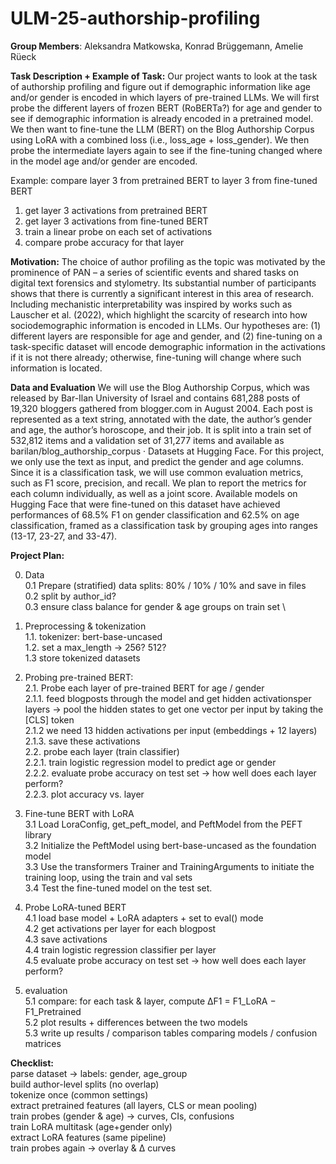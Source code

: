 # ULM-25-authorship-profiling

**Group Members**: Aleksandra Matkowska, Konrad Brüggemann, Amelie Rüeck

**Task Description + Example of Task:**
Our project wants to look at the task of authorship profiling and figure out if demographic information like age and/or gender is encoded in which layers of pre-trained LLMs. We will first probe the different layers of frozen BERT (RoBERTa?) for age and gender to see if demographic information is already encoded in a pretrained model. We then want to fine-tune the LLM (BERT) on the Blog Authorship Corpus using LoRA with a combined loss (i.e., loss_age + loss_gender). We then probe the intermediate layers again to see if the fine-tuning changed where in the model age and/or gender are encoded. 

Example: compare layer 3 from pretrained BERT to layer 3 from fine-tuned BERT
1. get layer 3 activations from pretrained BERT
2. get layer 3 activations from fine-tuned BERT
3. train a linear probe on each set of activations
4. compare probe accuracy for that layer

**Motivation:**
The choice of author profiling as the topic was motivated by the prominence of PAN – a series of scientific events and shared tasks on digital text forensics and stylometry. Its substantial number of participants shows that there is currently a significant interest in this area of research. Including mechanistic interpretability was inspired by works such as Lauscher et al. (2022), which highlight the scarcity of research into how sociodemographic information is encoded in LLMs. Our hypotheses are: (1) different layers are responsible for age and gender, and (2)  fine-tuning on a task-specific dataset will encode demographic information in the activations if it is not there already; otherwise, fine-tuning will change where such information is located. 

**Data and Evaluation**
We will use the Blog Authorship Corpus, which was released by Bar-Ilan University of Israel and contains 681,288 posts of 19,320 bloggers gathered from blogger.com in August 2004. Each post is represented as a text string, annotated with the date,
 the author’s gender and age, the author’s horoscope, and their job. It is split into a train set of 532,812 items and a validation set of 31,277 items and available as  barilan/blog_authorship_corpus · Datasets at Hugging Face. For this project, we only use the text as input, and predict the gender and age columns. Since it is a classification task, we will use common evaluation metrics, such as F1 score, precision, and recall. We plan to report the metrics for each column individually, as well as a joint score. Available models on Hugging Face that were fine-tuned on this dataset have achieved performances of 68.5% F1 on gender classification and 62.5% on age classification, framed as a classification task by grouping ages into ranges (13-17, 23-27, and 33-47).


 **Project Plan:**
 
 0. Data \
    0.1 Prepare (stratified) data splits: 80% / 10% / 10% and save in files \
    0.2 split by author_id? \
    0.3 ensure class balance for gender & age groups on train set \
 1. Preprocessing & tokenization \
    1.1. tokenizer: bert-base-uncased \
    1.2. set a max_length -> 256? 512? \
    1.3 store tokenized datasets 
 2. Probing pre-trained BERT: \
    2.1. Probe each layer of pre-trained BERT for age / gender \
        2.1.1. feed blogposts through the model and get hidden activationsper layers -> pool the hidden states to get one vector per input by taking the [CLS] token \
        2.1.2 we need 13 hidden activations per input (embeddings + 12              layers) \
        2.1.3. save these activations \
    2.2. probe each layer (train classifier) \
        2.2.1. train logistic regression model to predict age or gender \
        2.2.2. evaluate probe accuracy on test set -> how well does each layer perform? \
        2.2.3. plot accuracy vs. layer 
 3. Fine-tune BERT with LoRA \
    3.1 Load LoraConfig, get_peft_model, and PeftModel from the PEFT library \
    3.2 Initialize the PeftModel using bert-base-uncased as the foundation model \
    3.3 Use the transformers Trainer and TrainingArguments to initiate the training loop, using the train and val sets \
    3.4 Test the fine-tuned model on the test set.

 4. Probe LoRA-tuned BERT \
    4.1 load base model + LoRA adapters + set to eval() mode \
    4.2 get activations per layer for each blogpost \
    4.3 save activations \
    4.4 train logistic regression classifier per layer \
    4.5 evaluate probe accuracy on test set -> how well does each layer perform? 

5. evaluation \
   5.1 compare: for each task & layer, compute ΔF1 = F1_LoRA − F1_Pretrained \
   5.2 plot results + differences between the two models \
   5.3 write up results / comparison tables comparing models / confusion matrices


**Checklist:** \
 parse dataset → labels: gender, age_group \
 build author-level splits (no overlap) \
 tokenize once (common settings) \
 extract pretrained features (all layers, CLS or mean pooling) \
 train probes (gender & age) → curves, CIs, confusions \
 train LoRA multitask (age+gender only) \
 extract LoRA features (same pipeline) \
 train probes again → overlay & Δ curves 

